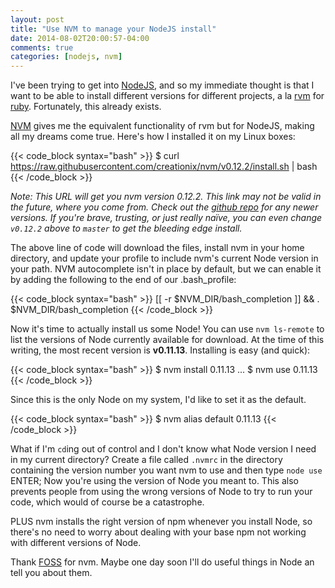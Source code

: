 ```yaml
---
layout: post
title: "Use NVM to manage your NodeJS install"
date: 2014-08-02T20:00:57-04:00
comments: true
categories: [nodejs, nvm]
---
```


I've been trying to get into [NodeJS](http://nodejs.org/), and so my immediate thought is that I want to be able to install different versions for different projects, a la [rvm](https://rvm.io) for [ruby](https://ruby-lang.org). Fortunately, this already exists.

[NVM](https://github.com/creationix/nvm) gives me the equivalent functionality of rvm but for NodeJS, making all my dreams come true. Here's how I installed it on my Linux boxes:

{{< code_block syntax="bash" >}}
$ curl https://raw.githubusercontent.com/creationix/nvm/v0.12.2/install.sh | bash
{{< /code_block >}}

*Note: This URL will get you nvm version 0.12.2. This link may not be valid in the future, where you come from. Check out the [github repo](https://github.com/creationix/nvm) for any newer versions. If you're brave, trusting, or just really naïve, you can even change `v0.12.2` above to `master` to get the bleeding edge install.*

The above line of code will download the files, install nvm in your home directory, and update your profile to include nvm's current Node version in your path. NVM autocomplete isn't in place by default, but we can enable it by adding the following to the end of our .bash_profile:

{{< code_block syntax="bash" >}}
[[ -r $NVM_DIR/bash_completion ]] && . $NVM_DIR/bash_completion
{{< /code_block >}}

Now it's time to actually install us some Node! You can use `nvm ls-remote` to list the versions of Node currently available for download. At the time of this writing, the most recent version is **v0.11.13**. Installing is easy (and quick):

{{< code_block syntax="bash" >}}
$ nvm install 0.11.13
...
$ nvm use 0.11.13
{{< /code_block >}}

Since this is the only Node on my system, I'd like to set it as the default.

{{< code_block syntax="bash" >}}
$ nvm alias default 0.11.13
{{< /code_block >}}

What if I'm `cd`ing out of control and I don't know what Node version I need in my current directory? Create a file called `.nvmrc` in the directory containing the version number you want nvm to use and then type `node use` ENTER; Now you're using the version of Node you meant to. This also prevents people from using the wrong versions of Node to try to run your code, which would of course be a catastrophe.

PLUS nvm installs the right version of npm whenever you install Node, so there's no need to worry about dealing with your base npm not working with different versions of Node.

Thank [FOSS](https://en.wikipedia.org/wiki/Free_and_Open_Source_Software) for nvm. Maybe one day soon I'll do useful things in Node an tell you about them.
